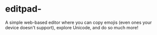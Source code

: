 # editpad-
A simple web-based editor where you can copy emojis (even ones your device doesn't support), explore Unicode, and do so much more!
